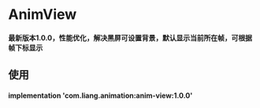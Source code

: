 # AnimView
#### 最新版本1.0.0，性能优化，解决黑屏可设置背景，默认显示当前所在帧，可根据帧下标显示
## 使用
#### implementation 'com.liang.animation:anim-view:1.0.0'
